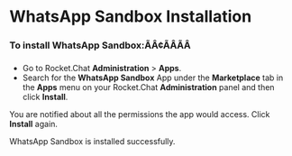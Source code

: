 # WhatsApp Sandbox Installation

### To install WhatsApp Sandbox:ÃÂ¢ÃÂÃÂ

* Go to Rocket.Chat **Administration** > **Apps**.
* Search for the **WhatsApp Sandbox** App under the **Marketplace** tab in the **Apps** menu on your Rocket.Chat **Administration** panel and then click **Install**.

You are notified about all the permissions the app would access. Click **Install** again.

WhatsApp Sandbox is installed successfully.
